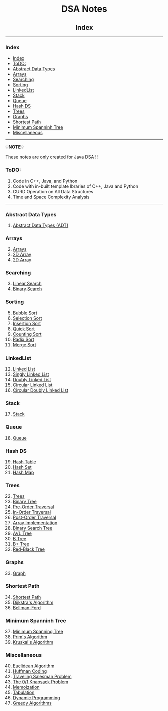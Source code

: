 <h1 style="text-align:center">DSA Notes</h1>

<h2 style="text-align:center">Index</h2>

<hr/>

### Index

- [Index](#index)
- [ToDO:](#todo)
- [Abstract Data Types](#abstract-data-types)
- [Arrays](#arrays)
- [Searching](#searching)
- [Sorting](#sorting)
- [LinkedList](#linkedlist)
- [Stack](#stack)
- [Queue](#queue)
- [Hash DS](#hash-ds)
- [Trees](#trees)
- [Graphs](#graphs)
- [Shortest Path](#shortest-path)
- [Minimum Spanninh Tree](#minimum-spanninh-tree)
- [Miscellaneous](#miscellaneous)


<hr/>

💡**NOTE**💡 

These notes are only created for Java DSA !!

### ToDO:
1. Code in C++, Java, and Python
2. Code with in-built template lbraries of C++, Java and Python
3. CURD Operation on All Data Structures
4. Time and Space Complexity Analysis

<hr/>

### Abstract Data Types
1. [Abstract Data Types (ADT)]()

### Arrays

2. [Arrays]()
3. [2D Array]()
4. [2D Array]()

### Searching

3. [Linear Search](./notes/3.%20LinearSearch.md)
4. [Binary Search](./notes/4.%20BinarySearch.md)

### Sorting

5. [Bubble Sort](./notes/5.%20Bubble%20Sort.md)
6. [Selection Sort](./notes/6.%20SeletionSort.md)
7. [Insertion Sort](./notes/7.%20InsertionSort.md)
8. [Quick Sort](./notes/8.%20QuickSort.md)
9.  [Counting Sort](./notes/9.%20CountingSort.md)
10. [Radix Sort](./notes/10.%20RadixSort.md)
11. [Merge Sort](./notes/11.%20MergeSort.md)

### LinkedList

12. [Linked List](./notes/12.%20LinkedList.md)
13. [Singly Linked List](./notes/13.%20SinglyLinkedList.md)
14. [Doubly Linked List]()
15. [Circular Linked List]()
16. [Circular Doubly Linked List]()

### Stack

17. [Stack]()

### Queue

18. [Queue]()

### Hash DS

19. [Hash Table]() 
20. [Hash Set]() 
21. [Hash Map]()

### Trees

22. [Trees]()
23. [Binary Tree]() 
24. [Pre-Order Traversal]() 
25. [In-Order Traversal]() 
26. [Post-Order Traversal]() 
27. [Array Implementation]() 
28. [Binary Search Tree]() 
29. [AVL Tree]() 
30. [B Tree]() 
31. [B+ Tree]() 
32. [Red-Black Tree]() 

### Graphs

33. [Graph]()

### Shortest Path

34. [Shortest Path]()
35. [Dijkstra's Algorithm]()
36. [Bellman-Ford]()

### Minimum Spanninh Tree 

37. [Minimum Spanning Tree]()
38. [Prim's Algorithm]()
39. [Kruskal's Algorithm]()

### Miscellaneous

40. [Euclidean Algorithm]()
41. [Huffman Coding]()
42. [Traveling Salesman Problem]()
43. [The 0/1 Knapsack Problem]()
44. [Memoization]()
45. [Tabulation]()
46. [Dynamic Programming]()
47. [Greedy Algorithms]()